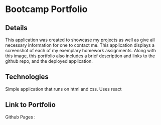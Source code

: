 # Bootcamp Portfolio

## Details
This application was created to showcase my projects as well as give all necessary information for one to contact me.
This application displays a screenshot of each of my exemplary homework assignments. Along with this image, this portfolio also includes a brief description and links to the github repo, and the deployed application.

## Technologies
Simple application that runs on html and css. Uses react

## Link to Portfolio
Github Pages :  
